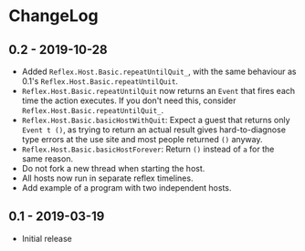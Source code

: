 # ChangeLog

## 0.2 - 2019-10-28

* Added `Reflex.Host.Basic.repeatUntilQuit_`, with the same behaviour
  as 0.1's `Reflex.Host.Basic.repeatUntilQuit`.
* `Reflex.Host.Basic.repeatUntilQuit` now returns an `Event` that
  fires each time the action executes. If you don't need this,
  consider `Reflex.Host.Basic.repeatUntilQuit_`.
* `Reflex.Host.Basic.basicHostWithQuit`: Expect a guest that returns
  only `Event t ()`, as trying to return an actual result gives
  hard-to-diagnose type errors at the use site and most people
  returned `()` anyway.
* `Reflex.Host.Basic.basicHostForever`: Return `()` instead of `a` for
  the same reason.
* Do not fork a new thread when starting the host.
* All hosts now run in separate reflex timelines.
* Add example of a program with two independent hosts.

## 0.1 - 2019-03-19

* Initial release
